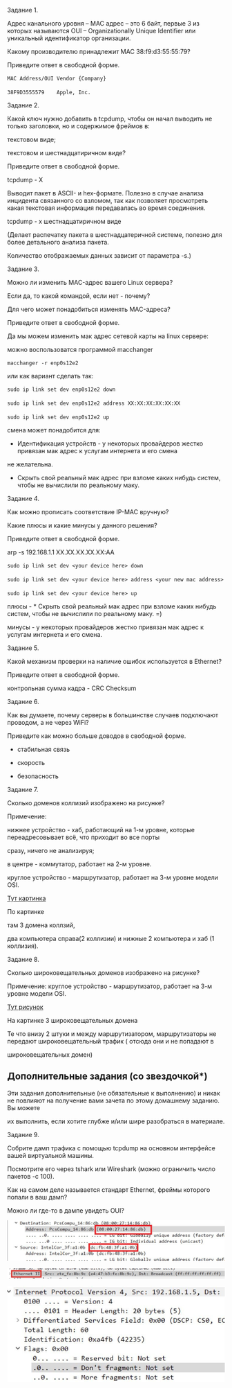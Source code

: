 Задание 1.

Адрес канального уровня – MAC адрес – это 6 байт, первые 3 из которых называются OUI – Organizationally Unique Identifier или уникальный идентификатор организации.

Какому производителю принадлежит MAC 38:f9:d3:55:55:79?

Приведите ответ в свободной форме.

```
MAC Address/OUI	Vendor {Company}

38F9D3555579	Apple, Inc.
```
Задание 2.

Какой ключ нужно добавить в tcpdump, чтобы он начал выводить не только заголовки, но и содержимое фреймов в:

текстовом виде;

текстовом и шестнадцатиричном виде?

Приведите ответ в свободной форме.

tcpdump - X 

Выводит пакет в ASCII- и hex-формате. Полезно в случае анализа 
инцидента связанного со взломом, так как позволяет просмотреть какая 
текстовая информация передавалась во время соединения.


tcpdump - x шестнадцатиричном виде

(Делает распечатку пакета в шестнадцатеричной системе, полезно для более детального анализа пакета.

Количество отображаемых данных зависит от параметра -s.)

Задание 3.

Можно ли изменить MAC-адрес вашего Linux сервера?

Если да, то какой командой, если нет - почему?

Для чего может понадобиться изменять MAC-адреса?

Приведите ответ в свободной форме.

Да мы можем изменить мак адрес сетевой карты на linux сервере:

можно воспользоватся программой macchanger

```
macchanger -r enp0s12e2
```

или как вариант сделать так:

```
sudo ip link set dev enp0s12e2 down

sudo ip link set dev enp0s12e2 address XX:XX:XX:XX:XX:XX

sudo ip link set dev enp0s12e2 up 
```
смена может понадобится для:

* Идентификация устройств - у некоторых провайдеров жестко привязан мак адрес к услугам интернета и его смена 

не желательна.

* Скрыть свой реальный мак адрес при взломе каких нибудь систем, чтобы не вычислили по реальному маку.

Задание 4.

Как можно прописать соответствие IP-MAC вручную?

Какие плюсы и какие минусы у данного решения?

Приведите ответ в свободной форме.

arp -s 192.168.1.1 XX.XX.XX.XX.XX:AA

```
sudo ip link set dev <your device here> down

sudo ip link set dev <your device here> address <your new mac address>

sudo ip link set dev <your device here> up

```
плюсы - * Скрыть свой реальный мак адрес при взломе каких нибудь систем, чтобы не вычислили по реальному маку. =)

минусы - у некоторых провайдеров жестко привязан мак адрес к услугам интернета и его смена.

Задание 5.

Какой механизм проверки на наличие ошибок используется в Ethernet?

Приведите ответ в свободной форме.

контрольная сумма кадра - CRC Checksum

Задание 6.

Как вы думаете, почему серверы в большинстве случаев подключают проводом, а не через WiFi?

Приведите как можно больше доводов в свободной форме.

* стабильная связь

* скорость 

* безопасность 

Задание 7.

Сколько доменов коллизий изображено на рисунке?

Примечение:

нижнее устройство - хаб, работающий на 1-м уровне, которые переадресовывает всё, что приходит во все порты 

сразу, ничего не анализируя;

в центре - коммутатор, работает на 2-м уровне.

круглое устройство - маршрутизатор, работает на 3-м уровне модели OSI.

[Тут картинка](https://camo.githubusercontent.com/e695aae19751fdd265c25f0410615e866ac7fcaddcd86fc7c814c9368c6db18e/68747470733a2f2f692e696d6775722e636f6d2f5a534b6d764d792e706e67)

По картинке 

там 3 домена коллзий,

два компьютера справа(2 коллизии) и нижные 2 компьютера и хаб (1 коллизия).

Задание 8.

Сколько широковещательных доменов изображено на рисунке?

Примечение: круглое устройство - маршрутизатор, работает на 3-м уровне модели OSI.

[Тут рисунок](https://camo.githubusercontent.com/cbf62716fe6dd80b01e401cba6f114fff769165a11ccd25fcb6438c1a32618d5/68747470733a2f2f692e696d6775722e636f6d2f443975554847572e706e67)

На картинке 3 широковещательных домена 

Те что внизу 2 штуки и между маршрутизатором, маршрутизаторы не передают широковещательный трафик ( отсюда они и не попадают в 

широковещательных домен)

<h2>Дополнительные задания (со звездочкой*)</h2>

Эти задания дополнительные (не обязательные к выполнению) и никак не повлияют на получение вами зачета по этому домашнему заданию. Вы можете 

их выполнить, если хотите глубже и/или шире разобраться в материале.

Задание 9.

Собрите дамп трафика с помощью tcpdump на основном интерфейсе вашей виртуальной машины.

Посмотрите его через tshark или Wireshark (можно ограничить число пакетов -c 100).

Как на самом деле называется стандарт Ethernet, фреймы которого попали в ваш дамп?

Можно ли где-то в дампе увидеть OUI?

![alt tag](https://github.com/avo1yanskiy/slin-homeworks/blob/main/image/4.2/2021-08-01.png "Ethernet")


![alt tag](https://github.com/avo1yanskiy/slin-homeworks/blob/main/image/4.2/tg_image_162184788.png "OUI")


![alt tag](https://github.com/avo1yanskiy/slin-homeworks/blob/main/image/4.2/2021-08-03.png "фраги")
